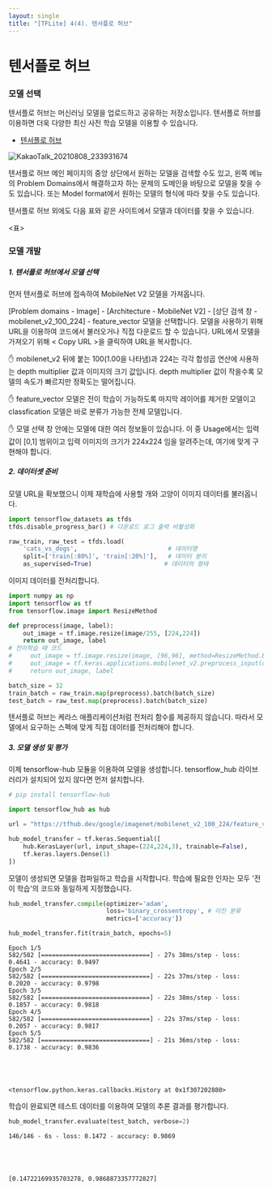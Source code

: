```yaml
---
layout: single
title: "[TFLite] 4(4). 텐서플로 허브"
---
```






# 텐서플로 허브

### 모델 선택

텐서플로 허브는 머신러닝 모델을 업로드하고 공유하는 저장소입니다. 텐서플로 허브를 이용하면 더욱 다양한 최신 사전 학습 모델을 이용할 수 있습니다. 

- [텐서플로 허브](https://tfhub.dev)

![KakaoTalk_20210808_233931674](https://user-images.githubusercontent.com/70505378/128720567-3d1d9dd3-9c5b-4a78-8a90-c2360af12fc4.png)

텐서플로 허브 메인 페이지의 중앙 상단에서 원하는 모델을 검색할 수도 있고, 왼쪽 메뉴의 Problem Domains에서 해결하고자 하는 문제의 도메인을 바탕으로 모델을 찾을 수도 있습니다. 또는 Model format에서 원하는 모델의 형식에 따라 찾을 수도 있습니다. 

텐서플로 허브 외에도 다음 표와 같은 사이트에서 모델과 데이터를 찾을 수 있습니다. 

<표>

### 모델 개발

##### 1. 텐서플로 허브에서 모델 선택

먼저 텐서플로 허브에 접속하여 MobileNet V2 모델을 가져옵니다. 

[Problem domains - Image] - [Architecture - MobileNet V2] - [상단 검색 창 - mobilenet_v2_100_224] - feature_vector 모델을 선택합니다. 모델을 사용하기 위해 URL을 이용하여 코드에서 불러오거나 직접 다운로드 할 수 있습니다. URL에서 모델을 가져오기 위해 < Copy URL >을 클릭하여 URL을 복사합니다. 

✋ mobilenet_v2 뒤에 붙는 100(1.00을 나타냄)과 224는 각각 합성곱 연산에 사용하는 depth multiplier 값과 이미지의 크기 값입니다. depth multiplier 값이 작을수록 모델의 속도가 빠르지만 정확도는 떨어집니다. 

✋ feature_vector 모델은 전이 학습이 가능하도록 마지막 레이어를 제거한 모델이고 classfication 모델은 바로 분류가 가능한 전체 모델입니다. 

✋ 모델 선택 창 안에는 모델에 대한 여러 정보들이 있습니다. 이 중 Usage에서는 입력 값이 [0,1] 범위이고 입력 이미지의 크기가 224x224 임을 알려주는데, 여기에 맞게 구현해야 합니다. 

##### 2. 데이터셋 준비

모델 URL을 확보했으니 이제 재학습에 사용할 개와 고양이 이미지 데이터를 불러옵니다. 


```python
import tensorflow_datasets as tfds
tfds.disable_progress_bar() # 다운로드 로그 출력 비활성화

raw_train, raw_test = tfds.load(
    'cats_vs_dogs',                         # 데이터명
    split=['train[:80%]', 'train[:20%]'],   # 데이터 분리
    as_supervised=True)                    # 데이터의 형태 
```

이미지 데이터를 전처리합니다. 


```python
import numpy as np
import tensorflow as tf
from tensorflow.image import ResizeMethod

def preprocess(image, label):
    out_image = tf.image.resize(image/255, [224,224])
    return out_image, label
# 전이학습 때 코드
#     out_image = tf.image.resize(image, [96,96], method=ResizeMethod.BICUBIC)
#     out_image = tf.keras.applications.mobilenet_v2.preprocess_input(out_image)
#     return out_image, label

batch_size = 32
train_batch = raw_train.map(preprocess).batch(batch_size)
test_batch = raw_test.map(preprocess).batch(batch_size)
```

텐서플로 허브는 케라스 애플리케이션처럼 전처리 함수를 제공하지 않습니다. 따라서 모델에서 요구하는 스펙에 맞게 직접 데이터를 전처리해야 합니다. 

##### 3. 모델 생성 및 평가

이제 tensorflow-hub 모듈을 이용하여 모델을 생성합니다. tensorflow_hub 라이브러리가 설치되어 있지 않다면 먼저 설치합니다. 


```python
# pip install tensorflow-hub
```


```python
import tensorflow_hub as hub

url = "https://tfhub.dev/google/imagenet/mobilenet_v2_100_224/feature_vector/5"

hub_model_transfer = tf.keras.Sequential([
    hub.KerasLayer(url, input_shape=(224,224,3), trainable=False),
    tf.keras.layers.Dense(1)
])
```

모델이 생성되면 모델을 컴파일하고 학습을 시작합니다. 학습에 필요한 인자는 모두 '전이 학습'의 코드와 동일하게 지정했습니다. 


```python
hub_model_transfer.compile(optimizer='adam', 
                           loss='binary_crossentropy', # 이진 분류
                           metrics=['accuracy'])

hub_model_transfer.fit(train_batch, epochs=5)
```

    Epoch 1/5
    582/582 [==============================] - 27s 38ms/step - loss: 0.4641 - accuracy: 0.9497
    Epoch 2/5
    582/582 [==============================] - 22s 37ms/step - loss: 0.2020 - accuracy: 0.9798
    Epoch 3/5
    582/582 [==============================] - 22s 38ms/step - loss: 0.1857 - accuracy: 0.9818
    Epoch 4/5
    582/582 [==============================] - 22s 37ms/step - loss: 0.2057 - accuracy: 0.9817
    Epoch 5/5
    582/582 [==============================] - 21s 36ms/step - loss: 0.1738 - accuracy: 0.9836





    <tensorflow.python.keras.callbacks.History at 0x1f307202880>



학습이 완료되면 테스트 데이터를 이용하여 모델의 추론 결과를 평가합니다. 


```python
hub_model_transfer.evaluate(test_batch, verbose=2)
```

    146/146 - 6s - loss: 0.1472 - accuracy: 0.9869





    [0.14722169935703278, 0.9868873357772827]

